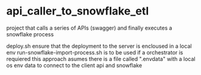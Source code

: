 # api_caller_to_snowflake_etl
project that calls a series of APIs (swagger) and finally executes a snowflake process

deploy.sh ensure that the deployment to the server is encloused in a local env
run-snowflake-import-process.sh is to be used if a orchestrator is requiered
  this approach asumes there is a file called ".envdata" with a local os env data to connect to the client api and snowflake
